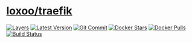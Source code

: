 [hub]: https://hub.docker.com/r/loxoo/traefik
[mbdg]: https://microbadger.com/images/loxoo/traefik
[git]: https://github.com/triptixx/traefik
[actions]: https://github.com/triptixx/traefik/actions

# [loxoo/traefik][hub]
[![Layers](https://images.microbadger.com/badges/image/loxoo/traefik.svg)][mbdg]
[![Latest Version](https://images.microbadger.com/badges/version/loxoo/traefik.svg)][hub]
[![Git Commit](https://images.microbadger.com/badges/commit/loxoo/traefik.svg)][git]
[![Docker Stars](https://img.shields.io/docker/stars/loxoo/traefik.svg)][hub]
[![Docker Pulls](https://img.shields.io/docker/pulls/loxoo/traefik.svg)][hub]
[![Build Status](https://github.com/triptixx/traefik/workflows/docker%20build/badge.svg)][actions]
